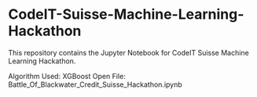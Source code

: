 # CodeIT-Suisse-Machine-Learning-Hackathon
This repository contains the Jupyter Notebook for CodeIT Suisse Machine Learning Hackathon.

Algorithm Used: XGBoost
Open File: Battle_Of_Blackwater_Credit_Suisse_Hackathon.ipynb
